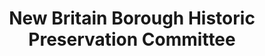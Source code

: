 ---
layout: repo
title: "New Britain Borough Historic Preservation Committee"
id: 14226
permalink: repos/14226/
---